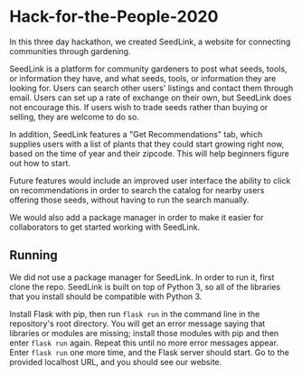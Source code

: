 # Hack-for-the-People-2020

In this three day hackathon, we created SeedLink, a website for connecting communities through gardening. 

SeedLink is a platform for community gardeners to post what seeds, tools, or information they have, and what seeds, tools, or information they are looking for. Users can search other users' listings and contact them through email. Users can set up a rate of exchange on their own, but SeedLink does not encourage this. If users wish to trade seeds rather than buying or selling, they are welcome to do so. 

In addition, SeedLink features a "Get Recommendations" tab, which supplies users with a list of plants that they could start growing right now, based on the time of year and their zipcode. This will help beginners figure out how to start. 

Future features would include an improved user interface the ability to click on recommendations in order to search the catalog for nearby users offering those seeds, without having to run the search manually. 

We would also add a package manager in order to make it easier for collaborators to get started working with SeedLink. 

## Running ##

We did not use a package manager for SeedLink. In order to run it, first clone the repo. SeedLink is built on top of Python 3, so all of the libraries that you install should be compatible with Python 3. 

Install Flask with pip, then run `flask run` in the command line in the repository's root directory. You will get an error message saying that libraries or modules are missing; install those modules with pip and then enter `flask run` again. Repeat this until no more error messages appear. Enter `flask run` one more time, and the Flask server should start. Go to the provided localhost URL, and you should see our website. 
